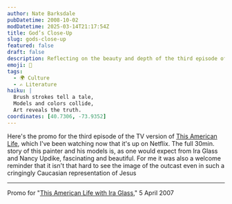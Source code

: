 ```yaml
---
author: Nate Barksdale
pubDatetime: 2008-10-02
modDatetime: 2025-03-14T21:17:54Z
title: God’s Close-Up
slug: gods-close-up
featured: false
draft: false
description: Reflecting on the beauty and depth of the third episode of "This American Life," a piece that explores the themes of outcasts and representation.
emoji: 🎨
tags:
  - 🌍 Culture
  - ✍️ Literature
haiku: |
  Brush strokes tell a tale,  
  Models and colors collide,  
  Art reveals the truth.
coordinates: [40.7306, -73.9352]
---
```


Here's the promo for the third episode of the TV version of [This American Life](http://www.thislife.org/TV_Episode.aspx?episode=3), which I've been watching now that it's up on Netflix. The full 30min. story of this painter and his models is, as one would expect from Ira Glass and Nancy Updike, fascinating and beautiful. For me it was also a welcome reminder that it isn't that hard to see the image of the outcast even in such a cringingly Caucasian representation of Jesus

---

Promo for "[This American Life with Ira Glass](http://www.youtube.com/watch?v=6UAxcYCFapA&eurl=http://www.thislife.org/TV_Episode.aspx?episode=3)," 5 April 2007
